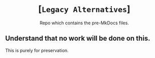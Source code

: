 <div align="center">

# [`Legacy Alternatives`]
Repo which contains the pre-MkDocs files.

</div>

## Understand that no work will be done on this.
This is purely for preservation.
